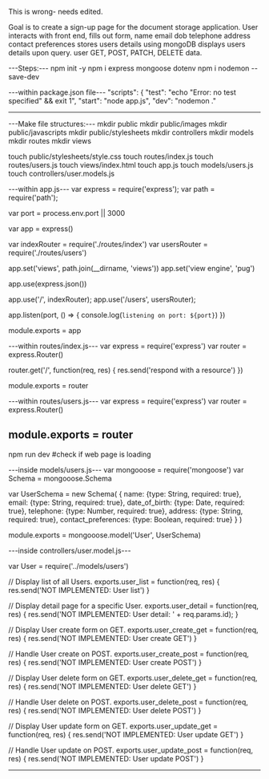 This is wrong- needs edited. 

Goal is to create a sign-up page for the document storage application.
User interacts with front end,
fills out form,
    name
    email
    dob
    telephone
    address
    contact preferences
stores users details using mongoDB
displays users details upon query.
    user GET, POST, PATCH, DELETE data.


---Steps:---
npm init -y
npm i express mongoose dotenv
npm i nodemon --save-dev


---within package.json file---
  "scripts": {
    "test": "echo \"Error: no test specified\" && exit 1",
    "start": "node app.js",
    "dev": "nodemon ."

-----

---Make file structures:---
mkdir public
mkdir public/images
mkdir public/javascripts
mkdir public/stylesheets
mkdir controllers
mkdir models
mkdir routes
mkdir views

touch public/stylesheets/style.css
touch routes/index.js
touch routes/users.js
touch views/index.html
touch app.js
touch models/users.js
touch controllers/user.models.js


---within app.js---
var express = require('express');
var path = require('path');

var port = process.env.port || 3000

var app = express()

var indexRouter = require('./routes/index')
var usersRouter = require('./routes/users')

app.set('views', path.join(__dirname, 'views'))
app.set('view engine', 'pug')

app.use(express.json())


app.use('/', indexRouter);
app.use('/users', usersRouter);

app.listen(port, () => {
    console.log(`listening on port: ${port}`)
})

module.exports = app

---within routes/index.js---
var express = require('express')
var router = express.Router()

router.get('/', function(req, res) {
  res.send('respond with a resource')
})

module.exports = router


---within routes/users.js---
var express = require('express')
var router = express.Router()

module.exports = router
-----------------------

npm run dev    #check if web page is loading


---inside models/users.js---
var mongooose = require('mongoose')
var Schema = mongooose.Schema

var UserSchema = new Schema(
    {
        name: {type: String, required: true},
        email: {type: String, required: true},
        date_of_birth: {type: Date, required: true},
        telephone: {type: Number, required: true},
        address: {type: String, required: true},
        contact_preferences: {type: Boolean, required: true}
    }
)

module.exports = mongooose.model('User', UserSchema)

---inside controllers/user.model.js---

var User = require('../models/users')

// Display list of all Users.
exports.user_list = function(req, res) {
    res.send('NOT IMPLEMENTED: User list')
}

// Display detail page for a specific User.
exports.user_detail = function(req, res) {
    res.send('NOT IMPLEMENTED: User detail: ' + req.params.id);
}

// Display User create form on GET.
exports.user_create_get = function(req, res) {
    res.send('NOT IMPLEMENTED: User create GET')
}

// Handle User create on POST.
exports.user_create_post = function(req, res) {
    res.send('NOT IMPLEMENTED: User create POST')
}

// Display User delete form on GET.
exports.user_delete_get = function(req, res) {
    res.send('NOT IMPLEMENTED: User delete GET')
}

// Handle User delete on POST.
exports.user_delete_post = function(req, res) {
    res.send('NOT IMPLEMENTED: User delete POST')
}

// Display User update form on GET.
exports.user_update_get = function(req, res) {
    res.send('NOT IMPLEMENTED: User update GET')
}

// Handle User update on POST.
exports.user_update_post = function(req, res) {
    res.send('NOT IMPLEMENTED: User update POST')
}

---